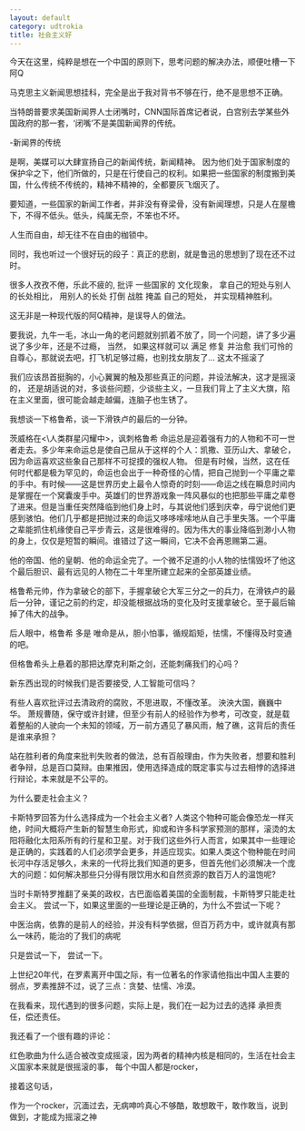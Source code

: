 ```yaml
---
layout: default
category: udtrokia
title: 社会主义好
---
```


今天在这里，纯粹是想在一个中国的原则下，思考问题的解决办法，顺便吐槽一下阿Q

马克思主义新闻思想挂科，完全是出于我对背书不够在行，绝不是思想不正确。

当特朗普要求美国新闻界人士闭嘴时，CNN国际首席记者说，白宫别去学某些外国政府的那一套，‘闭嘴’不是美国新闻界的传统。

-新闻界的传统

是啊，美媒可以大肆宣扬自己的新闻传统，新闻精神。
因为他们处于国家制度的保护伞之下，他们所做的，只是在行使自己的权利。如果把一些国家的制度搬到美国，什么传统不传统的，精神不精神的，全都要灰飞烟灭了。

要知道，一些国家的新闻工作者，并非没有脊梁骨，没有新闻理想，只是人在屋檐下，不得不低头。低头，纯属无奈，不笨也不坏。

人生而自由，却无往不在自由的枷锁中。

同时，我也听过一个很好玩的段子：真正的悲剧，就是鲁迅的思想到了现在还不过时。

很多人孜孜不倦，乐此不疲的,
批评   一些国家的  文化现象，
拿自己的短处与别人的长处相比，
用别人的长处
打倒
战胜
掩盖
自己的短处，
并实现精神胜利。

这无非是一种现代版的阿Q精神，是误导人的做法。

要我说，九牛一毛，冰山一角的老问题就别抓着不放了，同一个问题，讲了多少遍说了多少年，还是不过瘾，
当然，
如果这样就可以
满足
修复
并治愈
我们可怜的自尊心，那就说去吧，打飞机足够过瘾，也别找女朋友了...  这太不摇滚了

我们应该昂首挺胸的，小心翼翼的触及那些真正的问题，并设法解决，这才是摇滚的，
还是胡适说的对，多谈些问题，少谈些主义，一旦我们背上了主义大旗，陷在主义里面，很可能会越走越偏，连脑子也生锈了。

我想谈一下格鲁希，谈一下滑铁卢的最后的一分钟。

茨威格在<\人类群星闪耀中>，讽刺格鲁希
命运总是迎着强有力的人物和不可一世者走去。多少年来命运总是使自己屈从于这样的个人：凯撒、亚历山大、拿破仑，因为命运喜欢这些象自己那样不可捉摸的强权人物。
但是有时候，当然，这在任何时代都是极为罕见的，命运也会出于一种奇怪的心情，把自己抛到一个平庸之辈的手中。有时候——这是世界历史上最令人惊奇的时刻——命运之线在瞬息时间内是掌握在一个窝囊废手中。英雄们的世界游戏象一阵风暴似的也把那些平庸之辈卷了进来。但是当重任突然降临到他们身上时，与其说他们感到庆幸，毋宁说他们更感到骇怕。他们几乎都是把抛过来的命运又哆哆嗦嗦地从自己手里失落。一个平庸之辈能抓住机缘使自己平步青云，这是很难得的。因为伟大的事业降临到渺小人物的身上，仅仅是短暂的瞬间。谁错过了这一瞬间，它决不会再恩赐第二遍。

他的帝国、他的皇朝、他的命运全完了。一个微不足道的小人物的怯懦毁坏了他这个最后胆识、最有远见的人物在二十年里所建立起来的全部英雄业绩。

格鲁希元帅，作为拿破仑的部下，手握拿破仑大军三分之一的兵力，在滑铁卢的最后一分钟，谨记之前的约定，却没能根据战场的变化及时支援拿破仑。至于最后输掉了伟大的战争。

后人眼中，格鲁希 多是 唯命是从，胆小怕事，循规蹈矩，怯懦，不懂得及时变通的吧。

但格鲁希头上悬着的那把达摩克利斯之剑，还能刺痛我们的心吗？

新东西出现的时候我们是否要接受, 人工智能可信吗？ 

有些人喜欢批评过去清政府的腐败，不思进取，不懂改革。
泱泱大国，巍巍中华。
萧规曹随，保守或许封建，但至少有前人的经验作为参考，可改变，就是载着整船的人驶向一个未知的领域，万一前方遇见了暴风雨，触了礁，这背后的责任是谁来承担？

站在胜利者的角度来批判失败者的做法，总有百般理由，作为失败者，想要和胜利者争辩，总是百口莫辩。由果推因，使用选择造成的既定事实与过去相悖的选择进行辩论，本来就是不公平的。

为什么要走社会主义？

卡斯特罗回答为什么选择成为一个社会主义者?
人类这个物种可能会像恐龙一样灭绝，时间大概将产生新的智慧生命形式，抑或和许多科学家预测的那样，滚烫的太阳将融化太阳系所有的行星和卫星。对于我们这些外行人而言，如果其中一些理论是正确的，实践着的人们必须学会更多，并适应现实。如果人类这个物种能在时间长河中存活足够久，未来的一代将比我们知道的更多，但首先他们必须解决一个庞大的问题：如何解决那些只分得有限饮用水和自然资源的数百万人的温饱呢?

当时卡斯特罗推翻了亲美的政权，古巴面临着美国的全面制裁，卡斯特罗只能走社会主义。
尝试一下，如果这里面的一些理论是正确的，为什么不尝试一下呢？

中医治病，依靠的是前人的经验，并没有科学依据，但百万药方中，或许就真有那么一味药，能治的了我们的病呢 

只是尝试一下，
尝试一下。

上世纪20年代，在罗素离开中国之际，有一位著名的作家请他指出中国人主要的弱点，罗素推辞不过，说了三点：贪婪、怯懦、冷漠。

在我看来，现代遇到的很多问题，实际上是，我们在一起为过去的选择 承担责任，偿还责任。

我还看了一个很有趣的评论：

红色歌曲为什么适合被改变成摇滚，因为两者的精神内核是相同的，生活在社会主义国家本来就是很摇滚的事， 每个中国人都是rocker，

接着这句话，

作为一个rocker，沉湎过去，无病呻吟真心不够酷，敢想敢干，敢作敢当，说到做到，才能成为摇滚之神
